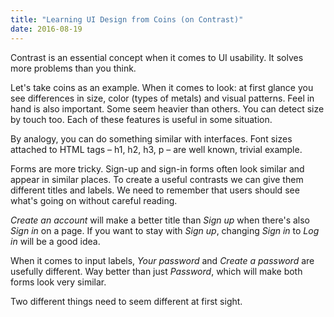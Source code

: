 ```yaml
---
title: "Learning UI Design from Coins (on Contrast)"
date: 2016-08-19
---
```


Contrast is an essential concept when it comes to UI usability. It solves more problems than you think. 

Let's take coins as an example.
When it comes to look: at first glance you see differences in size, color (types of metals) and visual patterns.
Feel in hand is also important. Some seem heavier than others. You can detect size by touch too.
Each of these features is useful in some situation.

<!--more-->

By analogy, you can do something similar with interfaces.
Font sizes attached to HTML tags – h1, h2, h3, p – are well known, trivial example.

Forms are more tricky. Sign-up and sign-in forms often look similar and appear in similar places.
To create a useful contrasts we can give them different titles and labels.
We need to remember that users should see what's going on without careful reading.

*Create an account* will make a better title than *Sign up* when there's also *Sign in* on a page.
If you want to stay with *Sign up*, changing *Sign in* to *Log in* will be a good idea.

When it comes to input labels, *Your password* and *Create a password* are usefully different.
Way better than just *Password*, which will make both forms look very similar.

Two different things need to seem different at first sight.
